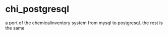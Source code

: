 chi_postgresql
==============

a port of the chemicalinventory system from mysql to postgresql. the rest is the same